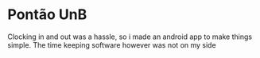 # Pontão UnB

Clocking in and out was a hassle, so i made an android app to make things simple.
The time keeping software however was not on my side

